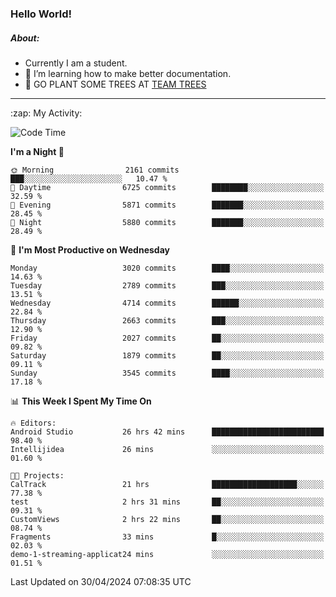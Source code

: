 ### Hello World!

##### About:
- Currently I am a student.
- 🌱 I’m learning how to make better documentation.
- 🌱 GO PLANT SOME TREES AT [TEAM TREES](https://teamtrees.org/)

---
  <summary>:zap: My Activity:</summary>
  
<!--START_SECTION:waka-->
![Code Time](http://img.shields.io/badge/Code%20Time-1%2C349%20hrs%2025%20mins-blue)

**I'm a Night 🦉** 

```text
🌞 Morning                2161 commits        ███░░░░░░░░░░░░░░░░░░░░░░   10.47 % 
🌆 Daytime                6725 commits        ████████░░░░░░░░░░░░░░░░░   32.59 % 
🌃 Evening                5871 commits        ███████░░░░░░░░░░░░░░░░░░   28.45 % 
🌙 Night                  5880 commits        ███████░░░░░░░░░░░░░░░░░░   28.49 % 
```
📅 **I'm Most Productive on Wednesday** 

```text
Monday                   3020 commits        ████░░░░░░░░░░░░░░░░░░░░░   14.63 % 
Tuesday                  2789 commits        ███░░░░░░░░░░░░░░░░░░░░░░   13.51 % 
Wednesday                4714 commits        ██████░░░░░░░░░░░░░░░░░░░   22.84 % 
Thursday                 2663 commits        ███░░░░░░░░░░░░░░░░░░░░░░   12.90 % 
Friday                   2027 commits        ██░░░░░░░░░░░░░░░░░░░░░░░   09.82 % 
Saturday                 1879 commits        ██░░░░░░░░░░░░░░░░░░░░░░░   09.11 % 
Sunday                   3545 commits        ████░░░░░░░░░░░░░░░░░░░░░   17.18 % 
```


📊 **This Week I Spent My Time On** 

```text
🔥 Editors: 
Android Studio           26 hrs 42 mins      █████████████████████████   98.40 % 
Intellijidea             26 mins             ░░░░░░░░░░░░░░░░░░░░░░░░░   01.60 % 

🐱‍💻 Projects: 
CalTrack                 21 hrs              ███████████████████░░░░░░   77.38 % 
test                     2 hrs 31 mins       ██░░░░░░░░░░░░░░░░░░░░░░░   09.31 % 
CustomViews              2 hrs 22 mins       ██░░░░░░░░░░░░░░░░░░░░░░░   08.74 % 
Fragments                33 mins             █░░░░░░░░░░░░░░░░░░░░░░░░   02.03 % 
demo-1-streaming-applicat24 mins             ░░░░░░░░░░░░░░░░░░░░░░░░░   01.51 % 
```


 Last Updated on 30/04/2024 07:08:35 UTC
<!--END_SECTION:waka-->

